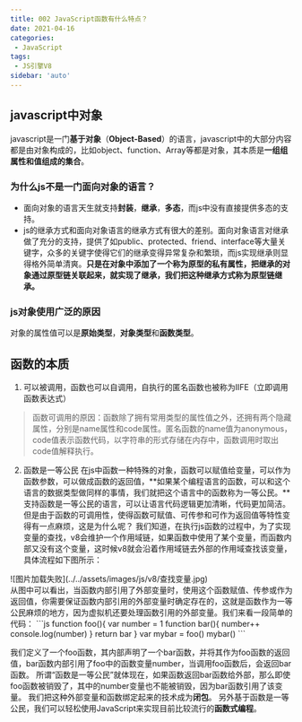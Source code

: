 ```yaml
---
title: 002 JavaScript函数有什么特点？
date: 2021-04-16
categories: 
 - JavaScript
tags:
 - JS引擎V8
sidebar: 'auto'
---
```


## javascript中对象
javascript是一门**基于对象**（**Object-Based**）的语言，javascript中的大部分内容都是由对象构成的，比如object、function、Array等都是对象，其本质是**一组组属性和值组成的集合**。
### 为什么js不是一门面向对象的语言？
- 面向对象的语言天生就支持**封装**，**继承**，**多态**，而js中没有直接提供多态的支持。
- js的继承方式和面向对象语言的继承方式有很大的差别。面向对象语言对继承做了充分的支持，提供了如public、protected、friend、interface等大量关键字，众多的关键字使得它们的继承变得异常复杂和繁琐，而js实现继承则显得格外简单清爽。**只是在对象中添加了一个称为原型的私有属性，把继承的对象通过原型链关联起来，就实现了继承，我们把这种继承方式称为原型链继承。**
### js对象使用广泛的原因
对象的属性值可以是**原始类型**，**对象类型**和**函数类型**。
## 函数的本质
1. 可以被调用，函数也可以自调用，自执行的匿名函数也被称为IIFE（立即调用函数表达式）
> 函数可调用的原因：函数除了拥有常用类型的属性值之外，还拥有两个隐藏属性，分别是name属性和code属性。匿名函数的name值为anonymous，code值表示函数代码，以字符串的形式存储在内存中，函数调用时取出code值解释执行。
2. 函数是一等公民
在js中函数一种特殊的对象，函数可以赋值给变量，可以作为函数参数，可以做成函数的返回值，**如果某个编程语言的函数，可以和这个语言的数据类型做同样的事情，我们就把这个语言中的函数称为一等公民。**支持函数是一等公民的语言，可以让语言代码逻辑更加清晰，代码更加简洁。
但是由于函数的可调用性，使得函数可赋值、可传参和可作为返回值等特性变得有一点麻烦，这是为什么呢？
我们知道，在执行js函数的过程中，为了实现变量的查找，v8会维护一个作用域链，如果函数中使用了某个变量，而函数内部又没有这个变量，这时候v8就会沿着作用域链去外部的作用域查找该变量，具体流程如下图所示：
<div class="img-box">![图片加载失败](../../assets/images/js/v8/查找变量.jpg)</div>
从图中可以看出，当函数内部引用了外部变量时，使用这个函数赋值、传参或作为返回值，你需要保证函数内部引用的外部变量时确定存在的，这就是函数作为一等公民麻烦的地方，因为虚拟机还要处理函数引用的外部变量。我们来看一段简单的代码：
```js
  function foo(){
      var number = 1
      function bar(){
          number++
          console.log(number)
      }
      return bar
  }
  var mybar = foo()
  mybar()
```

我们定义了一个foo函数，其内部声明了一个bar函数，并将其作为foo函数的返回值，bar函数内部引用了foo中的函数变量number，当调用foo函数后，会返回bar函数。
所谓“函数是一等公民”就体现在，如果函数返回bar函数给外部，那么即使foo函数被销毁了，其中的number变量也不能被销毁，因为bar函数引用了该变量。
我们把这种外部变量和函数绑定起来的技术成为**闭包**。
另外基于函数是一等公民，我们可以轻松使用JavaScript来实现目前比较流行的**函数式编程**。